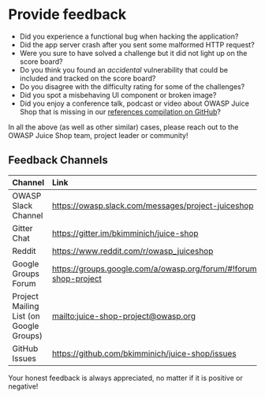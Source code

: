 # Provide feedback

* Did you experience a functional bug when hacking the application?
* Did the app server crash after you sent some malformed HTTP request?
* Were you sure to have solved a challenge but it did not light up on
  the score board?
* Do you think you found an _accidental_ vulnerability that could be
  included and tracked on the score board?
* Do you disagree with the difficulty rating for some of the challenges?
* Did you spot a misbehaving UI component or broken image?
* Did you enjoy a conference talk, podcast or video about OWASP Juice
  Shop that is missing in our
  [references compilation on GitHub](https://github.com/bkimminich/juice-shop/blob/master/REFERENCES.md)?

In all the above (as well as other similar) cases, please reach out to
the OWASP Juice Shop team, project leader or community!

## Feedback Channels

| Channel                                 | Link                                                                     |
|:----------------------------------------|:-------------------------------------------------------------------------|
| OWASP Slack Channel                     | <https://owasp.slack.com/messages/project-juiceshop>                     |
| Gitter Chat                             | <https://gitter.im/bkimminich/juice-shop>                                |
| Reddit                                  | <https://www.reddit.com/r/owasp_juiceshop>                               |
| Google Groups Forum                     | <https://groups.google.com/a/owasp.org/forum/#!forum/juice-shop-project> |
| Project Mailing List (on Google Groups) | <mailto:juice-shop-project@owasp.org>                                    |
| GitHub Issues                           | <https://github.com/bkimminich/juice-shop/issues>                        |

Your honest feedback is always appreciated, no matter if it is positive
or negative!

